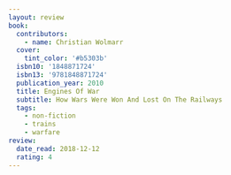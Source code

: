 ```yaml
---
layout: review
book:
  contributors:
    - name: Christian Wolmarr
  cover:
    tint_color: '#b5303b'
  isbn10: '1848871724'
  isbn13: '9781848871724'
  publication_year: 2010
  title: Engines Of War
  subtitle: How Wars Were Won And Lost On The Railways
  tags:
    - non-fiction
    - trains
    - warfare
review:
  date_read: 2018-12-12
  rating: 4
---
```

